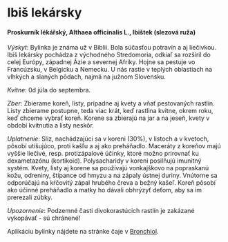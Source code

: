 Ibiš lekársky
=============

#### Proskurník lékářský, Althaea officinalis L., Ibištek (slezová ruža)

*Výskyt*: Bylinka je známa už v Biblii. Bola súčasťou potravín a aj liečivkou.
Ibiš lekársky pochádza z východného Stredomoria, odkiaľ sa rozšíril do celej
Európy, západnej Ázie a severnej Afriky. Hojne sa pestuje vo Francúzsku, v
Belgicku a Nemecku. U nás rastie v teplých oblastiach na vlhkých a slaných
pôdach, najmä na južnom Slovensku.

*Kvitne*: 0d júla do septembra.

*Zber*: Zbierame koreň, listy, prípadne aj kvety a vňať pestovaných rastlín.
Listy zbierame postupne, teda viac krát, keď rastlina kvitne, okrem roku, keď
chceme vybrať koreň. Korene sa zbierajú na jar a na jeseň, kvety v období
kvitnutia a listy neskôr.

*Uplatnenie*: Sliz, nachádzajúci sa v koreni (30%), v listoch a v kvetoch,
pôsobí utišujúco, proti kašľu a aj ako preháňadlo. Maceráty z koreňov majú
vyššie liečivé, resp. protizápalové účinky, ktoré možno prirovnať ku
dexametazónu (kortikoid). Polysacharidy v koreni posilňujú imunitný systém.
Kvety, listy aj korene sa používajú vonkajškovo na popraskanú kožu, odreniny,
štípance od hmyzu a na zápaly ústnej duriny. Vnútorne sa odporúčajú na kŕčovitý
zápal hrubého čreva a bežný kašeľ. Koreň pôsobí ako účinné preháňadlo a matky ho
dávali obhrýzyť deťom, aby sa im prerezali zúbky.

*Upozornenie*: Podzemné časti divokorastúcich rastlín je zakázané vykopávať - sú
chránené!

Aplikáciu bylinky nájdete na stránke čaje v [Bronchiol](../caje/bronchiol).

